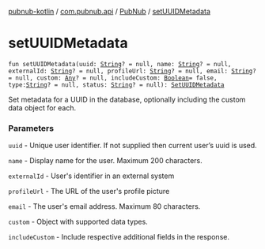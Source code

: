 [pubnub-kotlin](../../index.md) / [com.pubnub.api](../index.md) / [PubNub](index.md) / [setUUIDMetadata](./set-u-u-i-d-metadata.md)

# setUUIDMetadata

`fun setUUIDMetadata(uuid: `[`String`](https://kotlinlang.org/api/latest/jvm/stdlib/kotlin/-string/index.html)`? = null, name: `[`String`](https://kotlinlang.org/api/latest/jvm/stdlib/kotlin/-string/index.html)`? = null, externalId: `[`String`](https://kotlinlang.org/api/latest/jvm/stdlib/kotlin/-string/index.html)`? = null, profileUrl: `[`String`](https://kotlinlang.org/api/latest/jvm/stdlib/kotlin/-string/index.html)`? = null, email: `[`String`](https://kotlinlang.org/api/latest/jvm/stdlib/kotlin/-string/index.html)`? = null, custom: `[`Any`](https://kotlinlang.org/api/latest/jvm/stdlib/kotlin/-any/index.html)`? = null, includeCustom: `[`Boolean`](https://kotlinlang.org/api/latest/jvm/stdlib/kotlin/-boolean/index.html)` = false, type: `[`String`](https://kotlinlang.org/api/latest/jvm/stdlib/kotlin/-string/index.html)`? = null, status: `[`String`](https://kotlinlang.org/api/latest/jvm/stdlib/kotlin/-string/index.html)`? = null): `[`SetUUIDMetadata`](../../com.pubnub.api.endpoints.objects.uuid/-set-u-u-i-d-metadata/index.md)

Set metadata for a UUID in the database, optionally including the custom data object for each.

### Parameters

`uuid` - Unique user identifier. If not supplied then current user’s uuid is used.

`name` - Display name for the user. Maximum 200 characters.

`externalId` - User's identifier in an external system

`profileUrl` - The URL of the user's profile picture

`email` - The user's email address. Maximum 80 characters.

`custom` - Object with supported data types.

`includeCustom` - Include respective additional fields in the response.